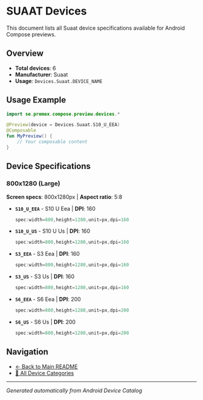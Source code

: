 # SUAAT Devices

This document lists all Suaat device specifications available for Android Compose previews.

## Overview

- **Total devices**: 6
- **Manufacturer**: Suaat
- **Usage**: `Devices.Suaat.DEVICE_NAME`

## Usage Example

```kotlin
import se.premex.compose.preview.devices.*

@Preview(device = Devices.Suaat.S10_U_EEA)
@Composable
fun MyPreview() {
    // Your composable content
}
```

## Device Specifications

### 800x1280 (Large)

**Screen specs**: 800x1280px | **Aspect ratio**: 5:8

- **`S10_U_EEA`** - S10 U Eea | **DPI**: 160
  ```kotlin
  spec:width=800,height=1280,unit=px,dpi=160
  ```

- **`S10_U_US`** - S10 U Us | **DPI**: 160
  ```kotlin
  spec:width=800,height=1280,unit=px,dpi=160
  ```

- **`S3_EEA`** - S3 Eea | **DPI**: 160
  ```kotlin
  spec:width=800,height=1280,unit=px,dpi=160
  ```

- **`S3_US`** - S3 Us | **DPI**: 160
  ```kotlin
  spec:width=800,height=1280,unit=px,dpi=160
  ```

- **`S6_EEA`** - S6 Eea | **DPI**: 200
  ```kotlin
  spec:width=800,height=1280,unit=px,dpi=200
  ```

- **`S6_US`** - S6 Us | **DPI**: 200
  ```kotlin
  spec:width=800,height=1280,unit=px,dpi=200
  ```

## Navigation

- [← Back to Main README](../../README.md)
- [📱 All Device Categories](../README.md)

---
*Generated automatically from Android Device Catalog*
